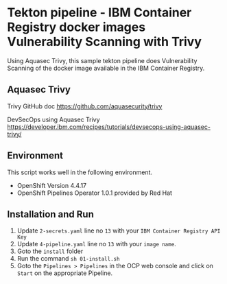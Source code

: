 # Tekton pipeline - IBM Container Registry docker images Vulnerability Scanning with Trivy

Using Aquasec Trivy, this sample tekton pipeline does Vulnerability Scanning of the docker image available in the IBM Container Registry.

## Aquasec Trivy

Trivy GitHub doc
https://github.com/aquasecurity/trivy


DevSecOps using Aquasec Trivy
https://developer.ibm.com/recipes/tutorials/devsecops-using-aquasec-trivy/

## Environment

This script works well in the following environment.

- OpenShift Version 4.4.17
- OpenShift Pipelines Operator 1.0.1 provided by Red Hat

## Installation and Run

1. Update `2-secrets.yaml` line no `13` with your `IBM Container Registry API Key`
2. Update `4-pipeline.yaml` line no `13` with your `image name`.
3. Goto the `install` folder
4. Run the command `sh 01-install.sh`
5. Goto the `Pipelines > Pipelines` in the OCP web console and click on `Start`  on the appropriate Pipeline.

